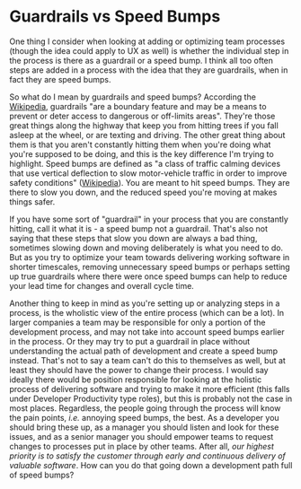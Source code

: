 # Guardrails vs Speed Bumps

One thing I consider when looking at adding or optimizing team processes (though
the idea could apply to UX as well) is whether the individual step in the
process is there as a guardrail or a speed bump. I think all too often steps are
added in a process with the idea that they are guardrails, when in fact they are
speed bumps.

So what do I mean by guardrails and speed bumps? According the
[Wikipedia](https://en.wikipedia.org/wiki/Guard_rail), guardrails "are a
boundary feature and may be a means to prevent or deter access to dangerous or
off-limits areas". They're those great things along the highway that keep you
from hitting trees if you fall asleep at the wheel, or are texting and driving.
The other great thing about them is that you aren't constantly hitting them when
you're doing what you're supposed to be doing, and this is the key difference
I'm trying to highlight. Speed bumps are defined as "a class of traffic calming
devices that use vertical deflection to slow motor-vehicle traffic in order to
improve safety conditions"
([Wikipedia](https://en.wikipedia.org/wiki/Speed_bump)). You are meant to hit
speed bumps. They are there to slow you down, and the reduced speed you're
moving at makes things safer.

If you have some sort of "guardrail" in your process that you are constantly
hitting, call it what it is - a speed bump not a guardrail. That's also not
saying that these steps that slow you down are always a bad thing, sometimes
slowing down and moving deliberately is what you need to do. But as you try to
optimize your team towards delivering working software in shorter timescales,
removing unnecessary speed bumps or perhaps setting up true guardrails where
there were once speed bumps can help to reduce your lead time for changes and
overall cycle time.

Another thing to keep in mind as you're setting up or analyzing steps in a
process, is the wholistic view of the entire process (which can be a lot). In
larger companies a team may be responsible for only a portion of the development
process, and may not take into account speed bumps earlier in the process. Or
they may try to put a guardrail in place without understanding the actual path
of development and create a speed bump instead. That's not to say a team can't
do this to themselves as well, but at least they should have the power to change
their process. I would say ideally there would be position responsible for
looking at the holistic process of delivering software and trying to make it
more efficient (this falls under Developer Productivity type roles), but this is
probably not the case in most places. Regardless, the people going through the
process will know the pain points, _i.e._ annoying speed bumps, the best. As a
developer you should bring these up, as a manager you should listen and look for
these issues, and as a senior manager you should empower teams to request
changes to processes put in place by other teams. After all, *our highest
priority is to satisfy the customer through early and continuous delivery of
valuable software*. How can you do that going down a development path full of
speed bumps?
